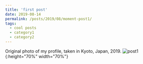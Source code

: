```yaml
---
title: 'first post'
date: 2019-08-14
permalink: /posts/2019/08/moment-post1/
tags:
  - cool posts
  - category1
  - category2
---
```


Original photo of my profile, taken in Kyoto, Japan, 2019.
![post1](https://yuezhu71.github.io/personal-website/images/moments-pics/moment-pic1.png){:height="70%" width="70%"}
